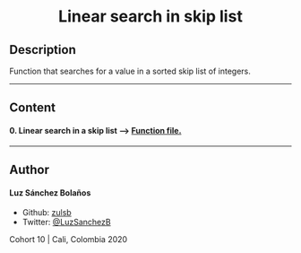 <h1 align=center>Linear search in skip list

## Description

Function that searches for a value in a sorted skip list of integers.

---

## Content
#### 0. Linear search in a skip list --> [Function file.](./0-linear_skip.c)

---

## Author
#### Luz Sánchez Bolaños
- Github: [zulsb](https://github.com/zulsb)
- Twitter: [@LuzSanchezB](https://twitter.com/LuzSanchezB)

Cohort 10 |
Cali, Colombia 2020
